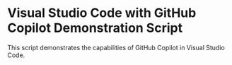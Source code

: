 # Visual Studio Code with GitHub Copilot Demonstration Script

This script demonstrates the capabilities of GitHub Copilot in Visual Studio Code.
